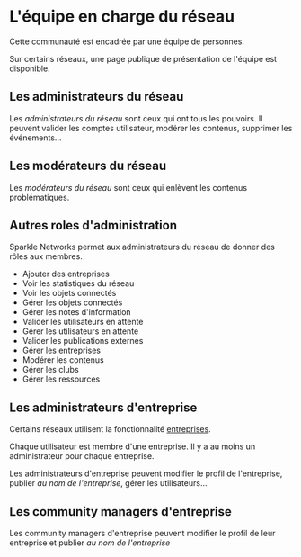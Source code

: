 
L'équipe en charge du réseau
======================

Cette communauté est encadrée par une équipe de personnes. 

Sur certains réseaux, une page publique de présentation de l'équipe est disponible. 

Les administrateurs du réseau
---------------------

Les *administrateurs du réseau* sont ceux qui ont tous les pouvoirs. Il peuvent valider les comptes utilisateur, modérer les contenus, supprimer les événements...

Les modérateurs du réseau
---------------------  

Les *modérateurs du réseau* sont ceux qui enlèvent les contenus problématiques.

Autres roles d'administration
-------------------------

Sparkle Networks permet aux administrateurs du réseau de donner des rôles aux membres.

* Ajouter des entreprises
* Voir les statistiques du réseau
* Voir les objets connectés
* Gérer les objets connectés
* Gérer les notes d'information
* Valider les utilisateurs en attente
* Gérer les utilisateurs en attente
* Valider les publications externes
* Gérer les entreprises
* Modérer les contenus
* Gérer les clubs
* Gérer les ressources

Les administrateurs d'entreprise
-------------------------

Certains réseaux utilisent la fonctionnalité [entreprises](Features/Companies.fr.md).

Chaque utilisateur est membre d'une entreprise. Il y a au moins un administrateur pour chaque entreprise.

Les administrateurs d'entreprise peuvent modifier le profil de l'entreprise, publier *au nom de l'entreprise*, gérer les utilisateurs...

Les community managers d'entreprise
----------------------------

Les community managers d'entreprise peuvent modifier le profil de leur entreprise et publier *au nom de l'entreprise* 

